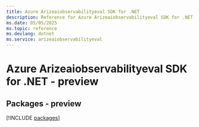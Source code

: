 ```yaml
---
title: Azure Arizeaiobservabilityeval SDK for .NET
description: Reference for Azure Arizeaiobservabilityeval SDK for .NET
ms.date: 05/05/2025
ms.topic: reference
ms.devlang: dotnet
ms.service: arizeaiobservabilityeval
---
```

# Azure Arizeaiobservabilityeval SDK for .NET - preview
## Packages - preview
[!INCLUDE [packages](arizeaiobservabilityeval-index.md)]